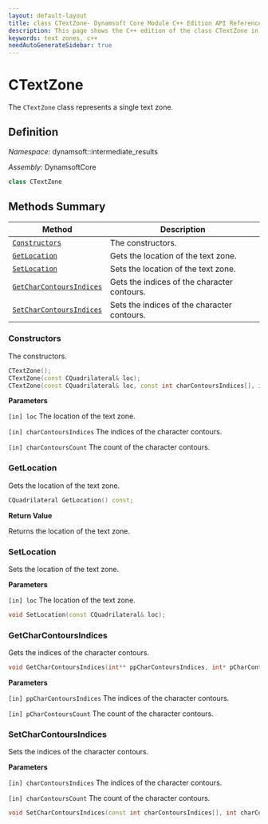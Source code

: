 ```yaml
---
layout: default-layout
title: class CTextZone- Dynamsoft Core Module C++ Edition API Reference
description: This page shows the C++ edition of the class CTextZone in Dynamsoft Core Module.
keywords: text zones, c++
needAutoGenerateSidebar: true
---
```


# CTextZone

The `CTextZone` class represents a single text zone.

## Definition

*Namespace:* dynamsoft::intermediate_results

*Assembly:* DynamsoftCore

```cpp
class CTextZone
```

## Methods Summary

| Method               | Description |
|----------------------|-------------|
| [`Constructors`](#constructors) | The constructors. |
| [`GetLocation`](#getlocation) | Gets the location of the text zone. |
| [`SetLocation`](#setlocation) | Sets the location of the text zone. |
| [`GetCharContoursIndices`](#getcharcontoursindices) | Gets the indices of the character contours. |
| [`SetCharContoursIndices`](#setcharcontoursindices) | Sets the indices of the character contours. |

### Constructors

The constructors.

```cpp
CTextZone();
CTextZone(const CQuadrilateral& loc);
CTextZone(const CQuadrilateral& loc, const int charContoursIndices[], int charContoursCount);
```

**Parameters**

`[in] loc` The location of the text zone.

`[in] charContoursIndices` The indices of the character contours.

`[in] charContoursCount` The count of the character contours.

### GetLocation

Gets the location of the text zone.

```cpp
CQuadrilateral GetLocation() const;
```

**Return Value**

Returns the location of the text zone.

### SetLocation

Sets the location of the text zone.

**Parameters**

`[in] loc` The location of the text zone.

```cpp
void SetLocation(const CQuadrilateral& loc);
```

### GetCharContoursIndices

Gets the indices of the character contours.

```cpp
void GetCharContoursIndices(int** ppCharContoursIndices, int* pCharContoursCount) const;
```

**Parameters**

`[in] ppCharContoursIndices` The indices of the character contours.

`[in] pCharContoursCount` The count of the character contours.

### SetCharContoursIndices

Sets the indices of the character contours.

**Parameters**

`[in] charContoursIndices` The indices of the character contours.

`[in] charContoursCount` The count of the character contours.

```cpp
void SetCharContoursIndices(const int charContoursIndices[], int charContoursCount);
```
